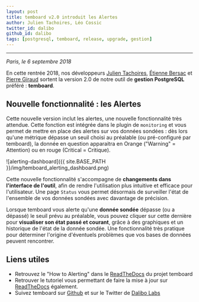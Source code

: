```yaml
---
layout: post
title: temboard v2.0 introduit les Alertes
author: Julien Tachoires, Léo Cossic
twitter_id: dalibo
github_id: dalibo
tags: [postgresql, temboard, release, upgrade, gestion]
---
```


---

*Paris, le 6 septembre 2018*

En cette rentrée 2018, nos développeurs [Julien Tachoires](https://github.com/julmon), [Étienne Bersac](https://github.com/bersace) et [Pierre Giraud](https://github.com/pgiraud) sortent la version 2.0 de notre outil de **gestion PostgreSQL** préféré : **temboard**.

<!--MORE-->

## Nouvelle fonctionnalité : les Alertes

Cette nouvelle version inclut les alertes, une nouvelle fonctionnalité très attendue. Cette fonction est intégrée dans le plugin de `monitoring` et vous permet de mettre en place des alertes sur vos données sondées : dès lors qu'une métrique dépasse un seuil choisi au préalable (ou pré-configuré par temboard), la donnée en question apparaitra en Orange ("Warning" = Attention) ou en rouge (Critical = Critique).

![alerting-dashboard]({{ site.BASE_PATH }}/img/temboard_alerting_dashboard.png)

Cette nouvelle fonctionnalité s'accompagne de **changements dans l'interface de l'outil**, afin de rendre l'utilisation plus intuitive et efficace pour l'utilisateur. Une page `Status` vous permet désormais de surveiller l'état de l'ensemble de vos données sondées avec davantage de précision.

Lorsque temboard vous alerte qu'une **donnée sondée** dépasse (ou a dépassé) le seuil prévu au préalable, vous pouvez cliquer sur cette dernière pour **visualiser son état passé et courant**, grâce à des graphiques et un historique de l'état de la donnée sondée. Une fonctionnalité très pratique pour déterminer l'origine d'éventuels problèmes que vos bases de données peuvent rencontrer.

## Liens utiles

   * Retrouvez le "How to Alerting" dans le [ReadTheDocs](https://temboard.readthedocs.io/en/latest/temboard-howto-alerting/) du projet temboard
   * Retrouver le tutoriel vous permettant de faire la mise à jour sur [ReadTheDocs](https://temboard.readthedocs.io/en/latest/temboard-upgrade-1.2-2.0/) également.
   * Suivez temboard sur [Github](https://github.com/dalibo/temboard) et sur le Twitter de [Dalibo Labs](https://twitter.com/DaliboLabs)

